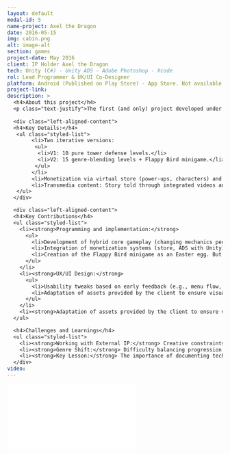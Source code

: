 ```yaml
---
layout: default
modal-id: 5
name-project: Axel the Dragon
date: 2016-05-15
img: cabin.png
alt: image-alt
section: games
project-date: May 2016
client: IP Holder Axel the Dragon
tech: Unity (C#) - Unity ADS - Adobe Photoshop - Xcode
rol: Lead Programmer & UX/UI Co-Designer
platform: Android (Published on Play Store) - App Store. Not available for now due to contract with the owner
project-link:
description: >
  <h4>About this project</h4>
  <p class="text-justify">The first (and only) project developed under the TrickShot label for an external IP (Axel the Dragon). The game combined tower defense (inspired by Plants vs. Zombies) and runner mechanics, adapting to the narrative of the dragon Axel.</p>
  
  <div class="left-aligned-content">
  <h4>Key Details:</h4>
   <ul class="styled-list">
        <li>Two iterative versions:
         <ul>
          <li>V1: 10 pure tower defense levels.</li>
          <li>V2: 15 genre-blending levels + Flappy Bird minigame.</li>
         </ul>
        </li>
        <li>Monetization via virtual store (power-ups, characters) and interstitial advertising (optional videos).</li>
        <li>Transmedia content: Story told through integrated videos and digital comics.</li>
   </ul>
  </div>

  <div class="left-aligned-content">
  <h4>Key Contributions</h4>
  <ul class="styled-list">
    <li><strong>Programming and implementation:</strong>
      <ul>
        <li>Development of hybrid core gameplay (changing mechanics per level).</li>
        <li>Integration of monetization systems (store, ADS with Unity).</li>
        <li>Creation of the Flappy Bird minigame as an Easter egg. But with the main character, Axel the dragon, included.</li>
      </ul>
    </li>
    <li><strong>UX/UI Design:</strong>
      <ul>
        <li>Usability tweaks based on early feedback (e.g., menu flow, clarity of power-ups).</li>
        <li>Adaptation of assets provided by the client to ensure visual consistency.</li>
      </ul>
    </li>
    <li><strong>Adaptation of assets provided by the client to ensure visual consistency.</li>
  </ul>

  <h4>Challenges and Learnings</h4>
  <ul class="styled-list">
    <li><strong>Working with External IP:</strong> Creative constraints when adapting pre-established designs and narratives.</li>
    <li><strong>Genre Shift:</strong> Difficulty balancing progression between tower defense and runner levels.</li>
    <li><strong>Key Lesson:</strong> The importance of documenting technical decisions in third-party projects (for future updates).</li>
  </div>
video:
---
```


<div class="embed-responsive" style="background: url('img/portfolio/{{ post.img }}') center/cover;">
  <iframe 
    src="{{ page.video }}" 
    frameborder="0"
    allow="accelerometer; autoplay; clipboard-write; encrypted-media; gyroscope; picture-in-picture" 
    allowfullscreen
    class="w-full h-full">
  </iframe>
</div>